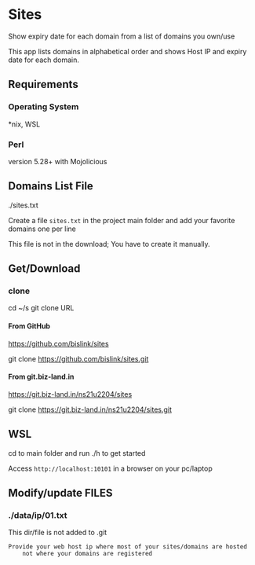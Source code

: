 # Sites

Show expiry date for each domain from a list of domains you own/use

This app 
    lists 
        domains in alphabetical order and 
    shows 
        Host IP and 
        expiry date 
for each domain.

## Requirements 

### Operating System

*nix, WSL

### Perl

version 5.28+ with Mojolicious

## Domains List File

./sites.txt

Create a file `sites.txt` in the project main folder and add your favorite domains one per line

This file is not in the download; You have to create it manually.

## Get/Download

### clone

cd ~/s
git clone URL

#### From GitHub

https://github.com/bislink/sites

git clone https://github.com/bislink/sites.git

#### From git.biz-land.in

https://git.biz-land.in/ns21u2204/sites

git clone https://git.biz-land.in/ns21u2204/sites.git

## WSL

cd to main folder and run ./h to get started

Access `http://localhost:10101` in a browser on your pc/laptop

## Modify/update FILES

### ./data/ip/01.txt

This dir/file is not added to .git
    
    Provide your web host ip where most of your sites/domains are hosted
        not where your domains are registered

